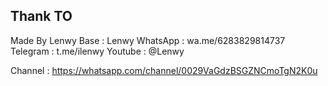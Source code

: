 ## Thank TO
Made By Lenwy
Base : Lenwy
WhatsApp : wa.me/6283829814737
Telegram : t.me/ilenwy
Youtube : @Lenwy

Channel : https://whatsapp.com/channel/0029VaGdzBSGZNCmoTgN2K0u
